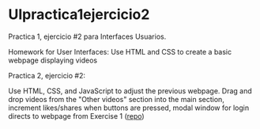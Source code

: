 # UIpractica1ejercicio2
Practica 1, ejercicio #2 para Interfaces Usuarios.

Homework for User Interfaces: Use HTML and CSS to create a basic webpage displaying videos

Practica 2, ejercicio #2:

Use HTML, CSS, and JavaScript to adjust the previous webpage. Drag and drop videos from the "Other videos" section into the main section, increment likes/shares when buttons are pressed, modal window for login directs to webpage from Exercise 1 ([repo](https://github.com/nsonneborn/iu-ejercicio1))
